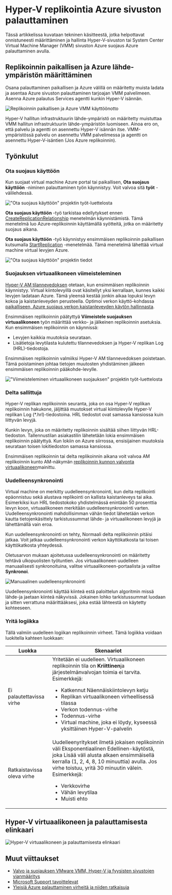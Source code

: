 <properties
    pageTitle="Azure palauttaminen Hyper-V replikointia | Microsoft Azure"
    description="Tämän artikkelin avulla voit selvittää tekniset käsitteestä, jotka auttavat onnistuneesti asentaminen, määrittäminen ja hallinta Azure palauttaminen."
    services="site-recovery"
    documentationCenter=""
    authors="Rajani-Janaki-Ram"
    manager="mkjain"
    editor=""/>

<tags
    ms.service="site-recovery"
    ms.devlang="na"
    ms.topic="article"
    ms.tgt_pltfrm="na"
    ms.workload="storage-backup-recovery"
    ms.date="09/12/2016"
    ms.author="rajanaki"/>  


# <a name="hyper-v-replication-with-azure-site-recovery"></a>Hyper-V replikointia Azure sivuston palauttaminen

Tässä artikkelissa kuvataan tekninen käsitteestä, jotka helpottavat onnistuneesti määrittäminen ja hallinta Hyper-V-sivuston tai System Center Virtual Machine Manager (VMM) sivuston Azure suojaus Azure palauttaminen avulla.

## <a name="setting-up-the-source-environment-for-replication-between-on-premises-and-azure"></a>Replikoinnin paikallisen ja Azure lähde-ympäristön määrittäminen

Osana palauttaminen paikallisen ja Azure välillä on määritetty muista ladata ja asentaa Azure sivuston palauttaminen tarjoajan VMM palvelimeen. Asenna Azure palautus Services agentti kunkin Hyper-V isännän.

![Replikoinnin paikallisen ja Azure VMM käyttöönotto](media/site-recovery-understanding-site-to-azure-protection/image00.png)

Hyper-V hallitun infrastruktuurin lähde-ympäristö on määritetty muistuttaa VMM hallitun infrastruktuurin lähde-ympäristön luomiseen. Ainoa ero on, että palvelu ja agentti on asennettu Hyper-V isännän itse. VMM-ympäristössä palvelu on asennettu VMM palvelimessa ja agentti on asennettu Hyper-V-isäntien (Jos Azure replikoinnin).

## <a name="workflows"></a>Työnkulut

### <a name="enable-protection"></a>Ota suojaus käyttöön
Kun suojaat virtual machine Azure portal tai paikallisen, **Ota suojaus käyttöön** -niminen palauttaminen työn käynnistyy. Voit valvoa sitä **työt** -välilehdessä.

!["Ota suojaus käyttöön" projektin työt-luettelosta](media/site-recovery-understanding-site-to-azure-protection/image001.PNG)

**Ota suojaus käyttöön** -työ tarkistaa edellytykset ennen [CreateReplicationRelationship](https://msdn.microsoft.com/library/hh850036.aspx) menetelmän käynnistämistä. Tämä menetelmä luo Azure-replikoinnin käyttämällä syötteitä, jotka on määritetty suojaus aikana.

**Ota suojaus käyttöön** -työ käynnistyy ensimmäisen replikoinnin paikallisen kutsumalla [StartReplication](https://msdn.microsoft.com/library/hh850303.aspx) -menetelmää. Tämä menetelmä lähettää virtual machine virtual levyjen Azure.

!["Ota suojaus käyttöön" projektin tiedot](media/site-recovery-understanding-site-to-azure-protection/IMAGE002.PNG)

### <a name="finalize-protection-on-the-virtual-machine"></a>Suojauksen virtuaalikoneen viimeisteleminen
[Hyper-V AM tilannevedoksen](https://technet.microsoft.com/library/dd560637.aspx) otetaan, kun ensimmäisen replikoinnin käynnistyy. Virtual kiintolevyillä ovat käsitellyt yksi kerrallaan, kunnes kaikki levyjen ladataan Azure. Tämä yleensä kestää jonkin aikaa lopuksi levyn kokoa ja kaistanleveyden perusteella. Optimoi verkon käyttö-kohdassa [paikalliseen, Azure suojaus verkon kaistanleveyden käytön hallinnasta](https://support.microsoft.com/kb/3056159).

Ensimmäisen replikoinnin päätyttyä **Viimeistele suojauksen virtuaalikoneen** työn määrittää verkko- ja jälkeinen replikoinnin asetuksia. Kun ensimmäisen replikoinnin on käynnissä:

- Levyjen kaikkia muutoksia seurataan. 
- Lisätietoja levytilasta kulutettu tilannevedoksen ja Hyper-V replikan Log (HRL)-tiedostoja.

Ensimmäisen replikoinnin valmiiksi Hyper-V AM tilannevedoksen poistetaan. Tämä poistaminen johtaa tietojen muutosten yhdistäminen jälkeen ensimmäisen replikoinnin pääkohde-levylle.

!["Viimeisteleminen virtuaalikoneen suojauksen" projektin työt-luettelosta](media/site-recovery-understanding-site-to-azure-protection/image03.png)

### <a name="delta-replication"></a>Delta sallittuja
Hyper-V replikan replikoinnin seuranta, joka on osa Hyper-V replikan replikoinnin hakukone, jäljittää muutokset virtual kiintolevylle Hyper-V replikan Log (*.hrl)-tiedostoina. HRL tiedostot ovat samassa kansiossa kuin liittyvän levyjä.

Kunkin levyn, joka on määritetty replikoinnin sisältää siihen liittyvän HRL-tiedoston. Tallennustilan asiakastilin lähetetään lokia ensimmäisen replikoinnin päätyttyä. Kun lokiin on Azure siirrossa, ensisijainen muutoksia seurataan toisen lokitiedoston samassa kansiossa.

Ensimmäisen replikoinnin tai delta replikoinnin aikana voit valvoa AM replikoinnin kunto AM-näkymän [replikoinnin kunnon valvonta virtuaalikoneen](./site-recovery-monitoring-and-troubleshooting.md#monitor-replication-health-for-virtual-machine)mainittu.  

### <a name="resynchronization"></a>Uudelleensynkronointi
Virtual machine on merkitty uudelleensynkronointi, kun delta replikointi epäonnistuu sekä alustava replikointi on kallista kaistanleveys tai aika. Esimerkiksi kun HRL tiedostokoko yhdistelmässä enintään 50 prosenttia levyn koon, virtuaalikoneen merkitään uudelleensynkronointi varten. Uudelleensynkronointi mahdollisimman vähän tiedot lähetetään verkon kautta tietojenkäsittely tarkistussummat lähde- ja virtuaalikoneen levyjä ja lähettämällä vain eroa.

Kun uudelleensynkronointi on tehty, Normaali delta replikoinnin pitäisi jatkaa. Voit jatkaa uudelleensynkronointi verkon käyttökatkosta tai toisen käyttökatkosta yhteydessä.

Oletusarvon mukaan ajoitetussa uudelleensynkronointi on määritetty tehtävä ulkopuolisten työtuntien. Jos virtuaalikoneen uudelleen manuaalisesti synkronoituina, valitse virtuaalikoneen-portaalista ja valitse **Synkronoi**.

![Manuaalinen uudelleensynkronointi](media/site-recovery-understanding-site-to-azure-protection/image04.png)

Uudelleensynkronointi käyttää kiinteä estä paloittelun algoritmin missä lähde-ja jaetaan kiinteä näkyvissä. Jokainen lohko tarkistussummat luodaan ja sitten verrattuna määrittääksesi, joka estää lähteestä on käytetty kohteeseen.

### <a name="retry-logic"></a>Yritä logiikka
Tällä valmiin uudelleen logiikan replikoinnin virheet. Tämä logiikka voidaan luokitella kahteen luokkaan:

| Luokka                  | Skenaariot                                    |
|---------------------------|----------------------------------------------|
| Ei palautettavissa virhe     | Yritetään ei uudelleen. Virtuaalikoneen replikoinnin tila on **Kriittinen**ja järjestelmänvalvojan toimia ei tarvita. Esimerkkejä: <ul><li>Katkennut Näennäiskiintolevyn ketju</li><li>Replikan virtuaalikoneen virheellisessä tilassa</li><li>Verkon todennus-virhe</li><li>Todennus-virhe</li><li>Virtual machine, joka ei löydy, kyseessä yksittäinen Hyper-V-palvelin</li></ul>|
| Ratkaistavissa oleva virhe         | Uudelleenyritykset ilmetä jokaisen replikoinnin väli Eksponentiaalinen Edellinen-käytöstä, joka Lisää väli alusta alkaen ensimmäisellä kerralla (1, 2, 4, 8, 10 minuuttia) avulla. Jos virhe toistuu, yritä 30 minuutin välein. Esimerkkejä: <ul><li>Verkkovirhe</li><li>Vähän levytilaa</li><li>Muisti ehto</li></ul>|

## <a name="hyper-v-virtual-machine-protection-and-recovery-life-cycle"></a>Hyper-V virtuaalikoneen ja palauttamisesta elinkaari

![Hyper-V virtuaalikoneen ja palauttamisesta elinkaari](media/site-recovery-understanding-site-to-azure-protection/image05.png)

## <a name="other-references"></a>Muut viittaukset

- [Valvo ja suojauksen VMware VMM, Hyper-V ja fyysisten sivustojen vianmääritys](./site-recovery-monitoring-and-troubleshooting.md)
- [Microsoft Support tavoittelevat](./site-recovery-monitoring-and-troubleshooting.md#reaching-out-for-microsoft-support)
- [Yleisiä Azure palauttaminen virheitä ja niiden ratkaisuja](./site-recovery-monitoring-and-troubleshooting.md#common-asr-errors-and-their-resolutions)
